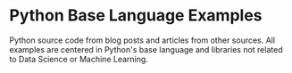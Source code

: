 # Python Base Language Examples
Python source code from blog posts and articles from other sources.
All examples are centered in Python's base language and libraries not related to Data Science or Machine Learning.
